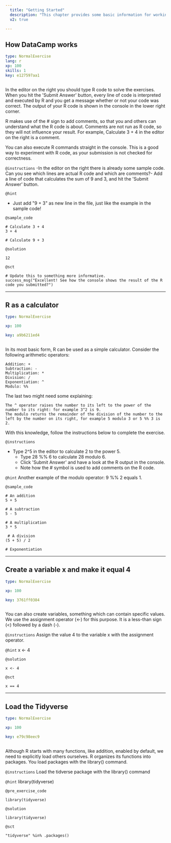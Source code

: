 ```yaml
---
  title: "Getting Started"
  description: "This chapter provides some basic information for working with R."
  v2: true

---
```

## How DataCamp works

```yaml
type: NormalExercise
lang: r
xp: 100
skills: 1
key: e127597aa1



```

In the editor on the right you should type R code to solve the exercises. When you hit the 'Submit Answer' button, every line of code is interpreted and executed by R and you get a message whether or not your code was correct. The output of your R code is shown in the console in the lower right corner.

R makes use of the # sign to add comments, so that you and others can understand what the R code is about. Comments are not run as R code, so they will not influence your result. For example, Calculate 3 + 4 in the editor on the right is a comment.

You can also execute R commands straight in the console. This is a good way to experiment with R code, as your submission is not checked for correctness.

`@instructions`
-In the editor on the right there is already some sample code. Can you see which lines are actual R code and which are comments?-
Add a line of code that calculates the sum of 9 and 3, and hit the 'Submit Answer' button.

`@hint`
- Just add "9 + 3" as new line in the file, just like the example in the sample code!


`@sample_code`
```{r}
# Calculate 3 + 4
3 + 4

# Calculate 9 + 3
```
`@solution`
```{r}
12
```
`@sct`
```{r}
# Update this to something more informative.
success_msg("Excellent! See how the console shows the result of the R code you submitted?")
```

---
## R as a calculator

```yaml
type: NormalExercise

xp: 100

key: a9b6211ed4



```

In its most basic form, R can be used as a simple calculator. Consider the following arithmetic operators:

    Addition: +
    Subtraction: -
    Multiplication: *
    Division: /
    Exponentiation: ^
    Modulo: %%

The last two might need some explaining:

    The ^ operator raises the number to its left to the power of the number to its right: for example 3^2 is 9.
    The modulo returns the remainder of the division of the number to the left by the number on its right, for example 5 modulo 3 or 5 %% 3 is 2.

With this knowledge, follow the instructions below to complete the exercise.

`@instructions`
- Type 2^5 in the editor to calculate 2 to the power 5.
    - Type 28 %% 6 to calculate 28 modulo 6.
    - Click 'Submit Answer' and have a look at the R output in the console.
    - Note how the # symbol is used to add comments on the R code.

`@hint`
Another example of the modulo operator: 9 %% 2 equals 1.


`@sample_code`
```{r}
# An addition
5 + 5 

# A subtraction
5 - 5 

# A multiplication
3 * 5

 # A division
(5 + 5) / 2 

# Exponentiation
```











---
## Create a variable x and make it equal 4

```yaml
type: NormalExercise

xp: 100

key: 3761ff0384



```

You can also create variables, something which can contain specific values. We use the assignment operator (<-) for this purpose.  It is a less-than sign (<) followed by a dash (-).

`@instructions`
Assign the value 4 to the variable x with the assignment operator.

`@hint`
x <- 4



`@solution`
```{r}
x <- 4
```
`@sct`
```{r}
x == 4
```






---
## Load the Tidyverse

```yaml
type: NormalExercise

xp: 100

key: e79c98eec9



```

Although R starts with many functions, like addition, enabled by default, we need to explicitly load others ourselves. R organizes its functions into packages. You load packages with the library() command.

`@instructions`
Load the tidverse package with the library() command

`@hint`
library(tidyverse)

`@pre_exercise_code`
```{r}
library(tidyverse)
```

`@solution`
```{r}
library(tidyverse)
```
`@sct`
```{r}
"tidyverse" %in% .packages()
```






